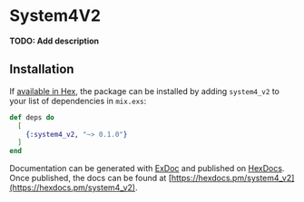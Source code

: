 # System4V2

**TODO: Add description**

## Installation

If [available in Hex](https://hex.pm/docs/publish), the package can be installed
by adding `system4_v2` to your list of dependencies in `mix.exs`:

```elixir
def deps do
  [
    {:system4_v2, "~> 0.1.0"}
  ]
end
```

Documentation can be generated with [ExDoc](https://github.com/elixir-lang/ex_doc)
and published on [HexDocs](https://hexdocs.pm). Once published, the docs can
be found at [https://hexdocs.pm/system4_v2](https://hexdocs.pm/system4_v2).

